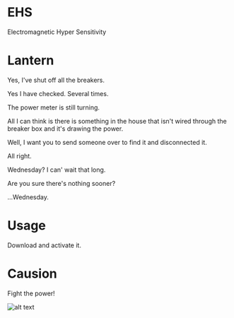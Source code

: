 # EHS

Electromagnetic Hyper Sensitivity

# Lantern

Yes, I've shut off all the breakers.

Yes I have checked. Several times.

The power meter is still turning.

All I can think is there is something in the house that isn't wired through the
   breaker box and it's drawing the power.

Well, I want you to send someone over to find it and disconnected it.

All right.

Wednesday? I can' wait that long.

Are you sure there's nothing sooner?

...Wednesday.

# Usage

Download and activate it.

# Causion

Fight the power!

![alt text](https://github.com/Shantti-Y/EHS/master/chucks_downfall.gif)
